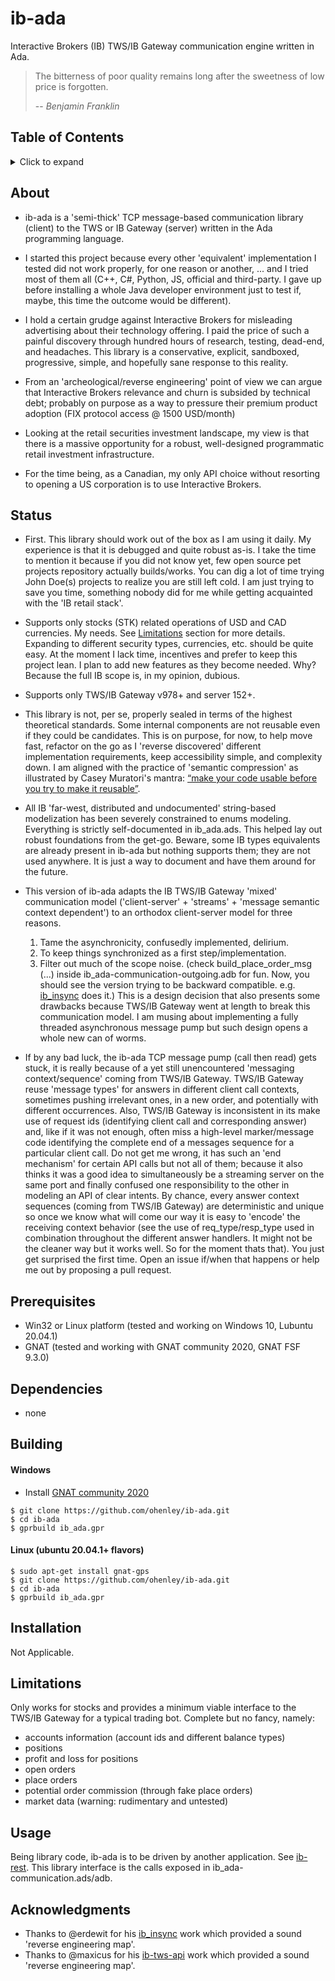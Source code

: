# ib-ada
Interactive Brokers (IB) TWS/IB Gateway communication engine written in Ada.

> The bitterness of poor quality remains long after the sweetness of low price is forgotten.
>
> -- <cite>Benjamin Franklin</cite>

## Table of Contents
<details>
<summary>Click to expand</summary>

1. [About](#About)
2. [Status](#Status)
3. [Prerequisites](#Prerequisites)  
4. [Dependencies](#Dependencies)
5. [Building](#Building)
   1. [Windows](#Windows)
   2. [Other OSes](#Other-OSes)
6. [Installation](#Installation)
7. [Limitations](#Limitations)
8. [Usage](#Usage)
9. [Acknowledgments](#Acknowledgments)

</details>

## About
- ib-ada is a 'semi-thick' TCP message-based communication library (client) to the TWS or IB Gateway (server) written in the Ada programming language.

- I started this project because every other 'equivalent' implementation I tested did not work properly, for one reason or another, ... and I tried most of them all (C++, C#, Python, JS, official and third-party. I gave up before installing a whole Java developer environment just to test if, maybe, this time the outcome would be different).

- I hold a certain grudge against Interactive Brokers for misleading advertising about their technology offering. I paid the price of such a painful discovery through hundred hours of research, testing, dead-end, and headaches. This library is a conservative, explicit, sandboxed, progressive, simple, and hopefully sane response to this reality. 

- From an 'archeological/reverse engineering' point of view we can argue that Interactive Brokers relevance and churn is subsided by technical debt; probably on purpose as a way to pressure their premium product adoption (FIX protocol access @ 1500 USD/month)

- Looking at the retail securities investment landscape, my view is that there is a massive opportunity for a robust, well-designed programmatic retail investment infrastructure.

- For the time being, as a Canadian, my only API choice without resorting to opening a US corporation is to use Interactive Brokers.

## Status
- First. This library should work out of the box as I am using it daily. My experience is that it is debugged and quite robust as-is. I take the time to mention it because if you did not know yet, few open source pet projects repository actually builds/works. You can dig a lot of time trying John Doe(s) projects to realize you are still left cold. I am just trying to save you time, something nobody did for me while getting acquainted with the 'IB retail stack'.

- Supports only stocks (STK) related operations of USD and CAD currencies. My needs. See [Limitations](#Limitations) section for more details. Expanding to different security types, currencies, etc. should be quite easy. At the moment I lack time, incentives and prefer to keep this project lean. I plan to add new features as they become needed. Why? Because the full IB scope is, in my opinion, dubious. 

- Supports only TWS/IB Gateway v978+ and server 152+.

- This library is not, per se, properly sealed in terms of the highest theoretical standards. Some internal components are not reusable even if they could be candidates. This is on purpose, for now, to help move fast, refactor on the go as I 'reverse discovered' different implementation requirements, keep accessibility simple, and complexity down. I am aligned with the practice of 'semantic compression' as illustrated by Casey Muratori's mantra: [“make your code usable before you try to make it reusable”](https://caseymuratori.com/blog_0015).

- All IB 'far-west, distributed and undocumented' string-based modelization has been severely constrained to enums modeling. Everything is strictly self-documented in ib_ada.ads. This helped lay out robust foundations from the get-go. Beware, some IB types equivalents are already present in ib-ada but nothing supports them; they are not used anywhere. It is just a way to document and have them around for the future. 

- This version of ib-ada adapts the IB TWS/IB Gateway 'mixed' communication model ('client-server' + 'streams' + 'message semantic context dependent') to an orthodox client-server model for three reasons. 
   1. Tame the asynchronicity, confusedly implemented, delirium.
   2. To keep things synchronized as a first step/implementation.
   3. Filter out much of the scope noise. (check build_place_order_msg (...) inside ib_ada-communication-outgoing.adb for fun. Now, you should see the version trying to be backward compatible. e.g. [ib_insync](https://github.com/erdewit/ib_insync) does it.)
  This is a design decision that also presents some drawbacks because TWS/IB Gateway went at length to break this communication model. I am musing about implementing a fully threaded asynchronous message pump but such design opens a whole new can of worms. 

- If by any bad luck, the ib-ada TCP message pump (call then read) gets stuck, it is really because of a yet still unencountered 'messaging context/sequence' coming from TWS/IB Gateway. TWS/IB Gateway reuse 'message types' for answers in different client call contexts, sometimes pushing irrelevant ones, in a new order, and potentially with different occurrences. Also, TWS/IB Gateway is inconsistent in its make use of request ids (identifying client call and corresponding answer) and, like if it was not enough, often miss a high-level marker/message code identifying the complete end of a messages sequence for a particular client call. Do not get me wrong, it has such an 'end mechanism' for certain API calls but not all of them; because it also thinks it was a good idea to simultaneously be a streaming server on the same port and finally confused one responsibility to the other in modeling an API of clear intents. 
By chance, every answer context sequences (coming from TWS/IB Gateway) are deterministic and unique so once we know what will come our way it is easy to 'encode' the receiving context behavior (see the use of req_type/resp_type used in combination throughout the different answer handlers. It might not be the cleaner way but it works well. So for the moment thats that). You just get surprised the first time. Open an issue if/when that happens or help me out by proposing a pull request.

## Prerequisites
- Win32 or Linux platform (tested and working on Windows 10, Lubuntu 20.04.1)
- GNAT (tested and working with GNAT community 2020, GNAT FSF 9.3.0)

## Dependencies
- none

## Building
#### Windows
- Install [GNAT community 2020](https://community.download.adacore.com/v1/966801764ae160828c97d2c33000e9feb08d4cce?filename=gnat-2020-20200429-x86_64-windows-bin.exe)
```
$ git clone https://github.com/ohenley/ib-ada.git    
$ cd ib-ada
$ gprbuild ib_ada.gpr
```
   
#### Linux (ubuntu 20.04.1+ flavors)
```
$ sudo apt-get install gnat-gps
$ git clone https://github.com/ohenley/ib-ada.git
$ cd ib-ada
$ gprbuild ib_ada.gpr
```

## Installation
Not Applicable.

## Limitations
Only works for stocks and provides a minimum viable interface to the TWS/IB Gateway for a typical trading bot. Complete but no fancy, namely:

- accounts information (account ids and different balance types)
- positions
- profit and loss for positions
- open orders
- place orders
- potential order commission (through fake place orders)
- market data (warning: rudimentary and untested)

## Usage
Being library code, ib-ada is to be driven by another application. See [ib-rest](https://github.com/ohenley/ib-rest).
This library interface is the calls exposed in ib_ada-communication.ads/adb. 

## Acknowledgments
- Thanks to @erdewit for his [ib_insync](https://github.com/erdewit/ib_insync) work which provided a sound 'reverse engineering map'.
- Thanks to @maxicus for his [ib-tws-api](https://github.com/maxicus/ib-tws-api) work which provided a sound 'reverse engineering map'.
